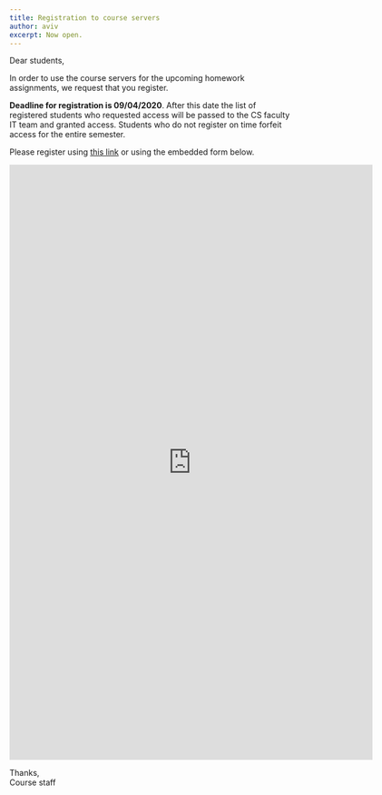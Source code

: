 ```yaml
---
title: Registration to course servers
author: aviv
excerpt: Now open.
---
```


Dear students,

In order to use the course servers for the upcoming homework assignments,
we request that you register.

**Deadline for registration is 09/04/2020**. After this date the list of
registered students who requested access will be passed to the CS faculty IT
team and granted access. Students who do not register on time forfeit access for
the entire semester.

Please register using [this link](https://forms.gle/nPz5MThSiBzW7XHr6) or using the embedded form below.

<iframe src="https://docs.google.com/forms/d/e/1FAIpQLScpg8RyEwWXElaY1-lZjm1fHjUVV7GFTUEk9sHvHqR71ZqTqg/viewform?embedded=true" width="640" height="1047" frameborder="0" marginheight="0" marginwidth="0">Loading…</iframe>

Thanks,<br>
Course staff

